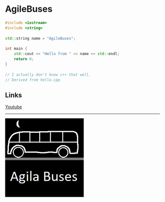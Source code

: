 # AgileBuses
```c++
#include <iostream>
#include <string>

std::string name = "AgileBuses";

int main {
    std::cout << "Hello from " << name << std::endl;
    return 0;
}

// I actually don't know c++ that well.
// Derived from hello.cpp
```

## Links
[Youtube](https://www.youtube.com/@agilebuses20)
<hr>
<img src="assets/abus.jpg">